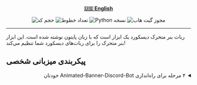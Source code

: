 <div align="center">

[**🇺🇸 English**](../../README.md)

![حجم کد](https://img.shields.io/github/languages/code-size/robonamari/Animated-Banner-Discord-Bot?style=flat)
![تعداد خطوط](https://tokei.rs/b1/github/robonamari/Animated-Banner-Discord-Bot?style=flat)
![Python نسخه](https://img.shields.io/badge/python-%5E3.7-blue)
![مجوز گیت هاب](https://img.shields.io/github/license/robonamari/Animated-Banner-Discord-Bot)

---

</div>

<p dir="rtl">

ربات بنر متحرک دیسکورد یک ابزار است که با زبان پایتون نوشته شده است. این ابزار بنر متحرک را برای ربات‌های دیسکورد شما تنظیم می‌کند!

## پیکربندی میزبانی شخصی

<details>
<summary dir="rtl">۴ مرحله برای راه‌اندازی Animated-Banner-Discord-Bot خودتان</summary>

### ۱. کلون کردن مخزن

```bash
git clone https://github.com/robonamari/Animated-Banner-Discord-Bot
```

### ۲. نصب پایتون و وابستگی‌ها

پایتون را نصب کنید، سپس وابستگی‌های مورد نیاز را نصب کنید:

```bash
pip install -r requirements.txt
```

### 3. تنظیم اسکریپت

1. نام **.env.example** را به **.env** تغییر دهید.
2. توضیحات کامل متغیرهای محیطی داخل فایل `.env` نوشته شده اند، آن ها را مطابق نیاز تکمیل کنید.

### ۴. اجرای اسکریپت

```bash
python main.py
```

### تمام!

اسکریپت شما باید به طور کامل پیکربندی شده و آماده اجرا باشد!

</details></p>
